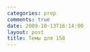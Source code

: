 ```yaml
---
categories: prep
comments: true
date: 2009-10-13T16:14:00
layout: post
title: Темы для 158
---
```


